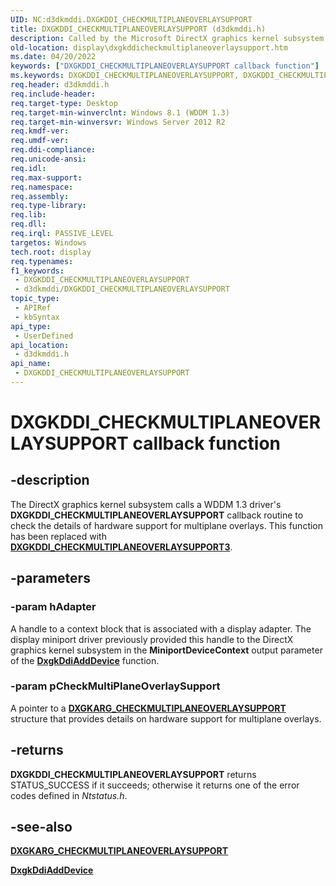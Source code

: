 ```yaml
---
UID: NC:d3dkmddi.DXGKDDI_CHECKMULTIPLANEOVERLAYSUPPORT
title: DXGKDDI_CHECKMULTIPLANEOVERLAYSUPPORT (d3dkmddi.h)
description: Called by the Microsoft DirectX graphics kernel subsystem to check the details of hardware support for multiplane overlays.
old-location: display\dxgkddicheckmultiplaneoverlaysupport.htm
ms.date: 04/20/2022
keywords: ["DXGKDDI_CHECKMULTIPLANEOVERLAYSUPPORT callback function"]
ms.keywords: DXGKDDI_CHECKMULTIPLANEOVERLAYSUPPORT, DXGKDDI_CHECKMULTIPLANEOVERLAYSUPPORT callback, DxgkDdiCheckMultiPlaneOverlaySupport, DxgkDdiCheckMultiPlaneOverlaySupport callback function [Display Devices], d3dkmddi/DxgkDdiCheckMultiPlaneOverlaySupport, display.dxgkddicheckmultiplaneoverlaysupport
req.header: d3dkmddi.h
req.include-header: 
req.target-type: Desktop
req.target-min-winverclnt: Windows 8.1 (WDDM 1.3)
req.target-min-winversvr: Windows Server 2012 R2
req.kmdf-ver: 
req.umdf-ver: 
req.ddi-compliance: 
req.unicode-ansi: 
req.idl: 
req.max-support: 
req.namespace: 
req.assembly: 
req.type-library: 
req.lib: 
req.dll: 
req.irql: PASSIVE_LEVEL
targetos: Windows
tech.root: display
req.typenames: 
f1_keywords:
 - DXGKDDI_CHECKMULTIPLANEOVERLAYSUPPORT
 - d3dkmddi/DXGKDDI_CHECKMULTIPLANEOVERLAYSUPPORT
topic_type:
 - APIRef
 - kbSyntax
api_type:
 - UserDefined
api_location:
 - d3dkmddi.h
api_name:
 - DXGKDDI_CHECKMULTIPLANEOVERLAYSUPPORT
---
```


# DXGKDDI_CHECKMULTIPLANEOVERLAYSUPPORT callback function

## -description

 The DirectX graphics kernel subsystem calls a WDDM 1.3 driver's **DXGKDDI_CHECKMULTIPLANEOVERLAYSUPPORT** callback routine to check the details of hardware support for multiplane overlays. This function has been replaced with [**DXGKDDI_CHECKMULTIPLANEOVERLAYSUPPORT3**](nc-d3dkmddi-dxgkddi_checkmultiplaneoverlaysupport3.md).

## -parameters

### -param hAdapter

A handle to a context block that is associated with a display adapter. The display miniport driver previously provided this handle to the DirectX graphics kernel subsystem in the **MiniportDeviceContext** output parameter of the [**DxgkDdiAddDevice**](../dispmprt/nc-dispmprt-dxgkddi_add_device.md) function.

### -param pCheckMultiPlaneOverlaySupport

A pointer to a [**DXGKARG_CHECKMULTIPLANEOVERLAYSUPPORT**](../d3dkmddi/ns-d3dkmddi-_dxgkarg_checkmultiplaneoverlaysupport.md) structure that provides details on hardware support for multiplane overlays.

## -returns

**DXGKDDI_CHECKMULTIPLANEOVERLAYSUPPORT** returns STATUS_SUCCESS if it succeeds; otherwise it returns one of the error codes defined in *Ntstatus.h*.

## -see-also

[**DXGKARG_CHECKMULTIPLANEOVERLAYSUPPORT**](../d3dkmddi/ns-d3dkmddi-_dxgkarg_checkmultiplaneoverlaysupport.md)

[**DxgkDdiAddDevice**](../dispmprt/nc-dispmprt-dxgkddi_add_device.md)
